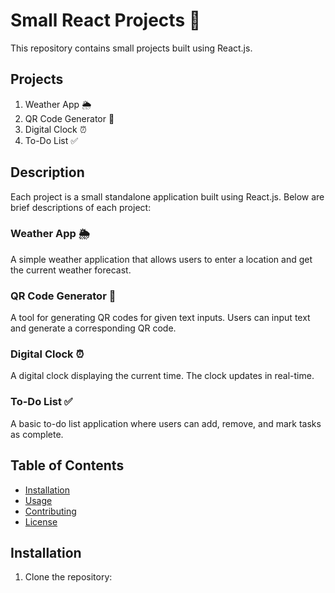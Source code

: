 # Small React Projects 🚀

This repository contains small projects built using React.js.

## Projects

1. Weather App 🌦️
2. QR Code Generator 📲
3. Digital Clock ⏰
4. To-Do List ✅

## Description

Each project is a small standalone application built using React.js. Below are brief descriptions of each project:

### Weather App 🌦️

A simple weather application that allows users to enter a location and get the current weather forecast.

### QR Code Generator 📲

A tool for generating QR codes for given text inputs. Users can input text and generate a corresponding QR code.

### Digital Clock ⏰

A digital clock displaying the current time. The clock updates in real-time.

### To-Do List ✅

A basic to-do list application where users can add, remove, and mark tasks as complete.

## Table of Contents

- [Installation](#installation)
- [Usage](#usage)
- [Contributing](#contributing)
- [License](#license)

## Installation

1. Clone the repository:


